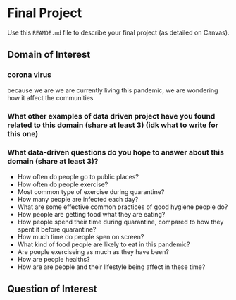 # Final Project
Use this `REAMDE.md` file to describe your final project (as detailed on Canvas).
## Domain of Interest
  ### corona virus
  because we are we are currently living this pandemic, we are wondering how it affect the communities
  
  ### What other examples of data driven project have you found related to this domain (share at least 3) (idk what to write for this one)
  
  ### What data-driven questions do you hope to answer about this domain (share at least 3)?
  - How often do people go to public places?
  - How often do people exercise?
  - Most common type of exercise during quarantine?
  - How many people are infected each day?
  - What are some effective common practices of good hygiene people do?
  - How people are getting food what they are eating?
  - How people spend their time during quarantine, compared to how they spent it before quarantine?
  - How much time do people spen on screen?
  - What kind of food people are likely to eat in this pandemic?
  - Are poeple exerciseing as much as they have been?
  - How are people healths?
  - How are are people and their lifestyle being affect in these time?
## Question of Interest
